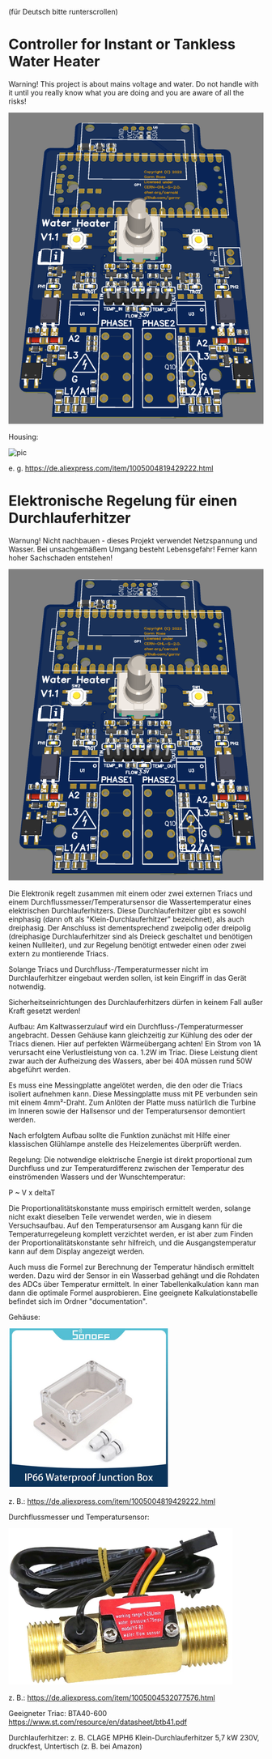 (für Deutsch bitte runterscrollen)

# Controller for Instant or Tankless Water Heater

Warning! This project is about mains voltage and water. Do not handle with it until you really know what you are doing and you are aware of all the risks!

![pic](3D.png?raw=true)

Housing:

![pic](mechanical_data/housing.png?raw=true)

e. g. https://de.aliexpress.com/item/1005004819429222.html



# Elektronische Regelung für einen Durchlauferhitzer

Warnung! Nicht nachbauen - dieses Projekt verwendet Netzspannung und Wasser. Bei unsachgemäßem Umgang besteht Lebensgefahr! Ferner kann hoher Sachschaden entstehen!

![pic](3D.png?raw=true)

Die Elektronik regelt zusammen mit einem oder zwei externen Triacs und einem Durchflussmesser/Temperatursensor die Wassertemperatur eines elektrischen Durchlauferhitzers. Diese Durchlauferhitzer gibt es sowohl einphasig (dann oft als "Klein-Durchlauferhitzer" bezeichnet), als auch dreiphasig. Der Anschluss ist dementsprechend zweipolig oder dreipolig (dreiphasige Durchlauferhitzer sind als Dreieck geschaltet und benötigen keinen Nullleiter), und zur Regelung benötigt entweder einen oder zwei extern zu montierende Triacs.

Solange Triacs und Durchfluss-/Temperaturmesser nicht im Durchlauferhitzer eingebaut werden sollen, ist kein Eingriff in das Gerät notwendig.

Sicherheitseinrichtungen des Durchlauferhitzers dürfen in keinem Fall außer Kraft gesetzt werden!

Aufbau:
Am Kaltwasserzulauf wird ein Durchfluss-/Temperaturmesser angebracht. Dessen Gehäuse kann gleichzeitig zur Kühlung des oder der Triacs dienen. Hier auf perfekten Wärmeübergang achten! Ein Strom von 1A verursacht eine Verlustleistung von ca. 1.2W im Triac. Diese Leistung dient zwar auch der Aufheizung des Wassers, aber bei 40A müssen rund 50W abgeführt werden. 

Es muss eine Messingplatte angelötet werden, die den oder die Triacs isoliert aufnehmen kann. Diese Messingplatte muss mit PE verbunden sein mit einem 4mm²-Draht. Zum Anlöten der Platte muss natürlich die Turbine im Inneren sowie der Hallsensor und der Temperatursensor demontiert werden.

Nach erfolgtem Aufbau sollte die Funktion zunächst mit Hilfe einer klassischen Glühlampe anstelle des Heizelementes überprüft werden.

Regelung:
Die notwendige elektrische Energie ist direkt proportional zum Durchfluss und zur Temperaturdifferenz zwischen der Temperatur des einströmenden Wassers und der Wunschtemperatur:

P ~ V x deltaT

Die Proportionalitätskonstante muss empirisch ermittelt werden, solange nicht exakt dieselben Teile verwendet werden, wie in diesem Versuchsaufbau. Auf den Temperatursensor am Ausgang kann für die Temperaturregeleung komplett verzichtet werden, er ist aber zum Finden der Proportionalitätskonstante sehr hilfreich, und die Ausgangstemperatur kann auf dem Display angezeigt werden.

Auch muss die Formel zur Berechnung der Temperatur händisch ermittelt werden. Dazu wird der Sensor in ein Wasserbad gehängt und die Rohdaten des ADCs über Temperatur ermittelt. In einer Tabellenkalkulation kann man dann die optimale Formel ausprobieren. Eine geeignete Kalkulationstabelle befindet sich im Ordner "documentation".

Gehäuse:

![pic](mechanical_data/sonoff_IP66_housing.png?raw=true)

z. B.: https://de.aliexpress.com/item/1005004819429222.html

Durchflussmesser und Temperatursensor:

![pic](mechanical_data/flow_meter.png?raw=true)

z. B.: https://de.aliexpress.com/item/1005004532077576.html

Geeigneter Triac: BTA40-600
https://www.st.com/resource/en/datasheet/btb41.pdf

Durchlauferhitzer:
z. B. CLAGE MPH6 Klein-Durchlauferhitzer 5,7 kW 230V, druckfest, Untertisch (z. B. bei Amazon)


